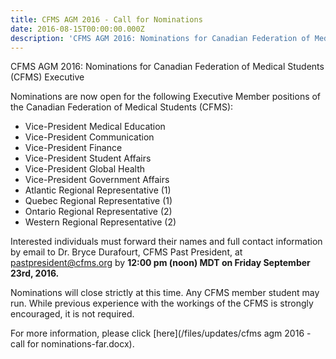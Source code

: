 ```yaml
---
title: CFMS AGM 2016 - Call for Nominations
date: 2016-08-15T00:00:00.000Z
description: 'CFMS AGM 2016: Nominations for Canadian Federation of Medical Students (CFMS) Executive'
---
```


CFMS AGM 2016: Nominations for Canadian Federation of Medical Students (CFMS) Executive

Nominations are now open for the following Executive Member positions of the Canadian Federation of Medical Students (CFMS):

- Vice-President Medical Education
- Vice-President Communication
- Vice-President Finance
- Vice-President Student Affairs
- Vice-President Global Health
- Vice-President Government Affairs
- Atlantic Regional Representative (1)
- Quebec Regional Representative (1)
- Ontario Regional Representative (2)
- Western Regional Representative (2)

Interested individuals must forward their names and full contact information by email to Dr. Bryce Durafourt, CFMS Past President, at pastpresident@cfms.org by **12:00 pm (noon) MDT on Friday September 23rd, 2016.**

Nominations will close strictly at this time. Any CFMS member student may run. While previous experience with the workings of the CFMS is strongly encouraged, it is not required.

For more information, please click [here](/files/updates/cfms agm 2016 - call for nominations-far.docx).